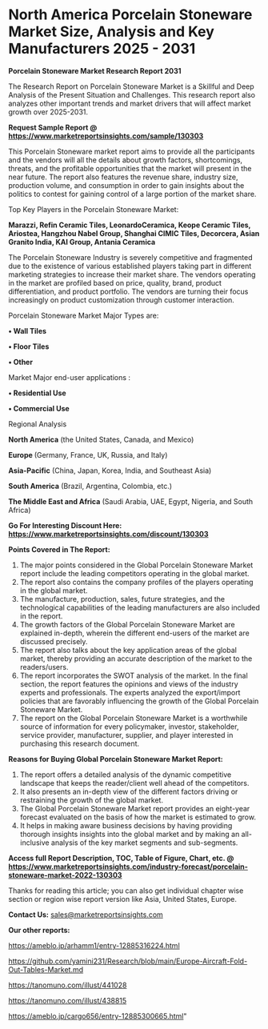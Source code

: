 # North America Porcelain Stoneware Market Size, Analysis and Key Manufacturers 2025 - 2031

<strong>Porcelain Stoneware Market Research Report 2031</strong>

The Research Report on Porcelain Stoneware Market is a Skillful and Deep Analysis of the Present Situation and Challenges. This research report also analyzes other important trends and market drivers that will affect market growth over 2025-2031.

<strong>Request Sample Report @ <a href=https://www.marketreportsinsights.com/sample/130303>https://www.marketreportsinsights.com/sample/130303</a></strong>

This Porcelain Stoneware market report aims to provide all the participants and the vendors will all the details about growth factors, shortcomings, threats, and the profitable opportunities that the market will present in the near future. The report also features the revenue share, industry size, production volume, and consumption in order to gain insights about the politics to contest for gaining control of a large portion of the market share.

Top Key Players in the Porcelain Stoneware Market:

<strong>Marazzi, Refin Ceramic Tiles, LeonardoCeramica, Keope Ceramic Tiles, Ariostea, Hangzhou Nabel Group, Shanghai CIMIC Tiles, Decorcera, Asian Granito India, KAI Group, Antania Ceramica</strong>

The Porcelain Stoneware Industry is severely competitive and fragmented due to the existence of various established players taking part in different marketing strategies to increase their market share. The vendors operating in the market are profiled based on price, quality, brand, product differentiation, and product portfolio. The vendors are turning their focus increasingly on product customization through customer interaction.

Porcelain Stoneware Market Major Types are:

<strong>• Wall Tiles

• Floor Tiles

• Other</strong>

Market Major end-user applications :

<strong>• Residential Use

• Commercial Use</strong>

Regional Analysis

</u><strong><b>North America</b></strong> (the United States, Canada, and Mexico)

<strong><b>Europe </b></strong>(Germany, France, UK, Russia, and Italy)

<strong><b>Asia-Pacific</b></strong> (China, Japan, Korea, India, and Southeast Asia)

<strong><b>South America</b></strong> (Brazil, Argentina, Colombia, etc.)

<strong><b>The Middle East and Africa</b></strong> (Saudi Arabia, UAE, Egypt, Nigeria, and South Africa)

<strong>Go For Interesting Discount Here: <a href=https://www.marketreportsinsights.com/discount/130303>https://www.marketreportsinsights.com/discount/130303</a></strong>

<strong>Points Covered in The Report:</strong>
<ol>
  <li>The major points considered in the Global Porcelain Stoneware Market report include the leading competitors operating in the global market.</li>
  <li>The report also contains the company profiles of the players operating in the global market.</li>
  <li>The manufacture, production, sales, future strategies, and the technological capabilities of the leading manufacturers are also included in the report.</li>
  <li>The growth factors of the Global Porcelain Stoneware Market are explained in-depth, wherein the different end-users of the market are discussed precisely.</li>
  <li>The report also talks about the key application areas of the global market, thereby providing an accurate description of the market to the readers/users.</li>
  <li>The report incorporates the SWOT analysis of the market. In the final section, the report features the opinions and views of the industry experts and professionals. The experts analyzed the export/import policies that are favorably influencing the growth of the Global Porcelain Stoneware Market.</li>
  <li>The report on the Global Porcelain Stoneware Market is a worthwhile source of information for every policymaker, investor, stakeholder, service provider, manufacturer, supplier, and player interested in purchasing this research document.</li>
</ol>
<strong>Reasons for Buying Global Porcelain Stoneware Market Report:</strong>

<ol>
  <li>The report offers a detailed analysis of the dynamic competitive landscape that keeps the reader/client well ahead of the competitors.</li>
  <li>It also presents an in-depth view of the different factors driving or restraining the growth of the global market.</li>
  <li>The Global Porcelain Stoneware Market report provides an eight-year forecast evaluated on the basis of how the market is estimated to grow.</li>
  <li>It helps in making aware business decisions by having providing thorough insights insights into the global market and by making an all-inclusive analysis of the key market segments and sub-segments.</li>
</ol>
<strong>Access full Report Description, TOC, Table of Figure, Chart, etc. @ <a href=https://www.marketreportsinsights.com/industry-forecast/porcelain-stoneware-market-2022-130303>https://www.marketreportsinsights.com/industry-forecast/porcelain-stoneware-market-2022-130303</a></strong>


Thanks for reading this article; you can also get individual chapter wise section or region wise report version like Asia, United States, Europe.

<strong>Contact Us:</strong>
sales@marketreportsinsights.com

<strong>Our other reports:</strong>

<a href=https://ameblo.jp/arhamm1/entry-12885316224.html>https://ameblo.jp/arhamm1/entry-12885316224.html</a>

<a href=https://github.com/yamini231/Research/blob/main/Europe-Aircraft-Fold-Out-Tables-Market.md>https://github.com/yamini231/Research/blob/main/Europe-Aircraft-Fold-Out-Tables-Market.md</a>

<a href=https://tanomuno.com/illust/441028>https://tanomuno.com/illust/441028</a>

<a href=https://tanomuno.com/illust/438815>https://tanomuno.com/illust/438815</a>

<a href=https://ameblo.jp/cargo656/entry-12885300665.html>https://ameblo.jp/cargo656/entry-12885300665.html</a>"
